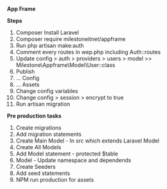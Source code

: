 **App Frame**

<b>Steps</b>

<ol>

<li>Composer Install Laravel</li>
<li>Composer require milestoneitnet/appframe</li>
<li>Run php artisan make:auth</li>
<li>Comment every routes in wep.php including Auth::routes</li>
<li>Update config > auth > providers > users > model >> Milestone\Appframe\Model\User::class </li>
<li>Publish</li>
<li>... Config</li>
<li>... Assets</li>
<li>Change config variables</li>
<li>Change config > session > encrypt to true</li>
<li>Run artisan migration</li>

</ol>

<b>Pre production tasks</b>
<ol>
<li>Create migrations</li>
<li>Add migration statements</li>
<li>Create Main Model - In src which extends Laravel Model</li>
<li>Create All Models</li>
<li>Add Model statement - protected $table</li>
<li>Model - Update namespace and dependends</li>
<li>Create Seeders</li>
<li>Add seed statements</li>
<li>NPM run production for assets</li>
</ol>